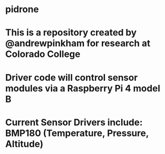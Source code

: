 # pidrone

# This is a repository created by @andrewpinkham for research at Colorado College

# Driver code will control sensor modules via a Raspberry Pi 4 model B
# Current Sensor Drivers include: BMP180 (Temperature, Pressure, Altitude)
